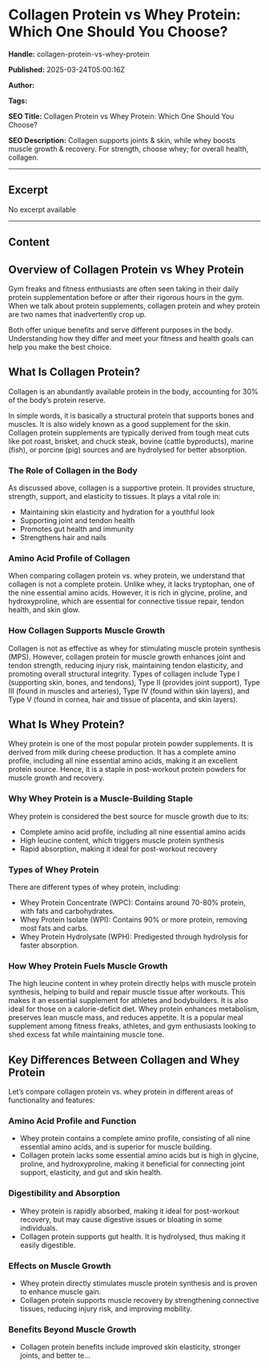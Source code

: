 # Collagen Protein vs Whey Protein: Which One Should You Choose?

**Handle:** collagen-protein-vs-whey-protein

**Published:** 2025-03-24T05:00:16Z

**Author:**  

**Tags:** 

**SEO Title:** Collagen Protein vs Whey Protein: Which One Should You Choose?

**SEO Description:** Collagen supports joints & skin, while whey boosts muscle growth & recovery. For strength, choose whey; for overall health, collagen.

---

## Excerpt

No excerpt available

---

## Content

## Overview of Collagen Protein vs Whey Protein

Gym freaks and fitness enthusiasts are often seen taking in their daily protein supplementation before or after their rigorous hours in the gym. When we talk about protein supplements, collagen protein and whey protein are two names that inadvertently crop up.

Both offer unique benefits and serve different purposes in the body. Understanding how they differ and meet your fitness and health goals can help you make the best choice.

## What Is Collagen Protein?

Collagen is an abundantly available protein in the body, accounting for 30% of the body’s protein reserve.

In simple words, it is basically a structural protein that supports bones and muscles. It is also widely known as a good supplement for the skin. Collagen protein supplements are typically derived from tough meat cuts like pot roast, brisket, and chuck steak, bovine (cattle byproducts), marine (fish), or porcine (pig) sources and are hydrolysed for better absorption.

### The Role of Collagen in the Body

As discussed above, collagen is a supportive protein. It provides structure, strength, support, and elasticity to tissues. It plays a vital role in:
- Maintaining skin elasticity and hydration for a youthful look
- Supporting joint and tendon health
- Promotes gut health and immunity
- Strengthens hair and nails

### Amino Acid Profile of Collagen

When comparing collagen protein vs. whey protein, we understand that collagen is not a complete protein. Unlike whey, it lacks tryptophan, one of the nine essential amino acids. However, it is rich in glycine, proline, and hydroxyproline, which are essential for connective tissue repair, tendon health, and skin glow.

### How Collagen Supports Muscle Growth

Collagen is not as effective as whey for stimulating muscle protein synthesis (MPS). However, collagen protein for muscle growth enhances joint and tendon strength, reducing injury risk, maintaining tendon elasticity, and promoting overall structural integrity. Types of collagen include Type I (supporting skin, bones, and tendons), Type II (provides joint support), Type III (found in muscles and arteries), Type IV (found within skin layers), and Type V (found in cornea, hair and tissue of placenta, and skin layers).

## What Is Whey Protein?

Whey protein is one of the most popular protein powder supplements. It is derived from milk during cheese production. It has a complete amino profile, including all nine essential amino acids, making it an excellent protein source. Hence, it is a staple in post-workout protein powders for muscle growth and recovery.

### Why Whey Protein is a Muscle-Building Staple

Whey protein is considered the best source for muscle growth due to its:
- Complete amino acid profile, including all nine essential amino acids
- High leucine content, which triggers muscle protein synthesis
- Rapid absorption, making it ideal for post-workout recovery

### Types of Whey Protein

There are different types of whey protein, including:
- Whey Protein Concentrate (WPC): Contains around 70-80% protein, with fats and carbohydrates.
- Whey Protein Isolate (WPI): Contains 90% or more protein, removing most fats and carbs.
- Whey Protein Hydrolysate (WPH): Predigested through hydrolysis for faster absorption.

### How Whey Protein Fuels Muscle Growth

The high leucine content in whey protein directly helps with muscle protein synthesis, helping to build and repair muscle tissue after workouts. This makes it an essential supplement for athletes and bodybuilders. It is also ideal for those on a calorie-deficit diet. Whey protein enhances metabolism, preserves lean muscle mass, and reduces appetite. It is a popular meal supplement among fitness freaks, athletes, and gym enthusiasts looking to shed excess fat while maintaining muscle tone.

## Key Differences Between Collagen and Whey Protein

Let’s compare collagen protein vs. whey protein in different areas of functionality and features:

### Amino Acid Profile and Function

- Whey protein contains a complete amino profile, consisting of all nine essential amino acids, and is superior for muscle building.
- Collagen protein lacks some essential amino acids but is high in glycine, proline, and hydroxyproline, making it beneficial for connecting joint support, elasticity, and gut and skin health.

### Digestibility and Absorption

- Whey protein is rapidly absorbed, making it ideal for post-workout recovery, but may cause digestive issues or bloating in some individuals.
- Collagen protein supports gut health. It is hydrolysed, thus making it easily digestible.

### Effects on Muscle Growth

- Whey protein directly stimulates muscle protein synthesis and is proven to enhance muscle gain.
- Collagen protein supports muscle recovery by strengthening connective tissues, reducing injury risk, and improving mobility.

### Benefits Beyond Muscle Growth

- Collagen protein benefits include improved skin elasticity, stronger joints, and better te...

